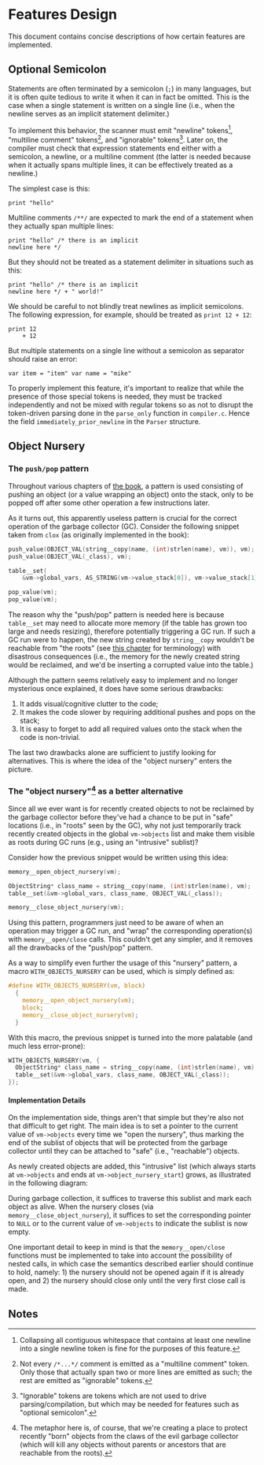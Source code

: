 # Features Design
This document contains concise descriptions of how certain features are implemented.

## Optional Semicolon
Statements are often terminated by a semicolon (`;`) in many languages, but it is often quite tedious to write it when it can in fact be omitted. This is the case when a single statement is written on a single line (i.e., when the newline serves as an implicit statement delimiter.) 

To implement this behavior, the scanner must emit "newline" tokens[^newline-token], "multiline comment" tokens[^multiline-token], and "ignorable" tokens[^ignorable-token]. Later on, the compiler must check that expression statements end either with a semicolon, a newline, or a multiline comment (the latter is needed because when it actually spans multiple lines, it can be effectively treated as a newline.)

The simplest case is this:
```
print "hello"
```

Multiline comments `/**/` are expected to mark the end of a statement when they actually span multiple lines:
```
print "hello" /* there is an implicit
newline here */
```

But they should not be treated as a statement delimiter in situations such as this:
```
print "hello" /* there is an implicit
newline here */ + " world!"
```

We should be careful to not blindly treat newlines as implicit semicolons. The following expression, for example, should be treated as `print 12 + 12`:
```
print 12
    + 12
```

But multiple statements on a single line without a semicolon as separator should raise an error:
```
var item = "item" var name = "mike"
```

To properly implement this feature, it's important to realize that while the presence of those special tokens is needed, they must be tracked independently and not be mixed with regular tokens so as not to disrupt the token-driven parsing done in the `parse_only` function in `compiler.c`. Hence the field `immediately_prior_newline` in the `Parser` structure.

## Object Nursery
### The `push/pop` pattern
Throughout various chapters of [the book](https://craftinginterpreters.com/), a pattern is used consisting of pushing an object (or a value wrapping an object) onto the stack, only to be popped off after some other operation a few instructions later.

As it turns out, this apparently useless pattern is crucial for the correct operation of the garbage collector (GC). Consider the following snippet taken from `clox` (as originally implemented in the book):

```c
push_value(OBJECT_VAL(string__copy(name, (int)strlen(name), vm)), vm);
push_value(OBJECT_VAL(_class), vm);

table__set(
    &vm->global_vars, AS_STRING(vm->value_stack[0]), vm->value_stack[1]);

pop_value(vm);
pop_value(vm);
```

The reason why the "push/pop" pattern is needed here is because `table__set` may need to allocate more memory (if the table has grown too large and needs resizing), therefore potentially triggering a GC run. If such a GC run were to happen, the new string created by `string__copy` wouldn't be reachable from "the roots" (see [this chapter](https://craftinginterpreters.com/garbage-collection.html) for terminology) with disastrous consequences (i.e., the memory for the newly created string would be reclaimed, and we'd be inserting a corrupted value into the table.) 

Although the pattern seems relatively easy to implement and no longer mysterious once explained, it does have some serious drawbacks:

1. It adds visual/cognitive clutter to the code;
2. It makes the code slower by requiring additional pushes and pops on the stack;
3. It is easy to forget to add all required values onto the stack when the code is non-trivial. 

The last two drawbacks alone are sufficient to justify looking for alternatives. This is where the idea of the "object nursery" enters the picture.

### The "object nursery"[^object-nursery] as a better alternative
Since all we ever want is for recently created objects to not be reclaimed by the garbage collector before they've had a chance to be put in "safe" locations (i.e., in "roots" seen by the GC), why not just temporarily track recently created objects in the global `vm->objects` list and make them visible as roots during GC runs (e.g., using an "intrusive" sublist)?

Consider how the previous snippet would be written using this idea:

```c
memory__open_object_nursery(vm);

ObjectString* class_name = string__copy(name, (int)strlen(name), vm);
table__set(&vm->global_vars, class_name, OBJECT_VAL(_class));

memory__close_object_nursery(vm);
```

Using this pattern, programmers just need to be aware of when an operation may trigger a GC run, and "wrap" the corresponding operation(s) with `memory__open/close` calls. This couldn't get any simpler, and it removes all the drawbacks of the "push/pop" pattern.

As a way to simplify even further the usage of this "nursery" pattern, a macro `WITH_OBJECTS_NURSERY` can be used, which is simply defined as:

```c
#define WITH_OBJECTS_NURSERY(vm, block)                                        \
  {                                                                            \
    memory__open_object_nursery(vm);                                           \
    block;                                                                     \
    memory__close_object_nursery(vm);                                          \
  }

```

With this macro, the previous snippet is turned into the more palatable (and much less error-prone):

```c
WITH_OBJECTS_NURSERY(vm, {
  ObjectString* class_name = string__copy(name, (int)strlen(name), vm);
  table__set(&vm->global_vars, class_name, OBJECT_VAL(_class));
});
```


#### Implementation Details
On the implementation side, things aren't that simple but they're also not that difficult to get right. The main idea is to set a pointer to the current value of `vm->objects` every time we "open the nursery", thus marking the end of the sublist of objects that will be protected from the garbage collector until they can be attached to "safe" (i.e., "reachable") objects. 

As newly created objects are added, this "intrusive" list (which always starts at `vm->objects` and ends at `vm->object_nursery_start`) grows, as illustrated in the following diagram:

During garbage collection, it suffices to traverse this sublist and mark each object as alive. When the nursery closes (via `memory__close_object_nursery`), it suffices to set the corresponding pointer to `NULL` or to the current value of `vm->objects` to indicate the sublist is now empty.

One important detail to keep in mind is that the `memory__open/close` functions must be implemented to take into account the possibility of nested calls, in which case the semantics described earlier should continue to hold, namely: 1) the nursery should not be opened again if it is already open, and 2) the nursery should close only until the very first close call is made.

## Notes
[^newline-token]: Collapsing all contiguous whitespace that contains at least one newline into a single newline token is fine for the purposes of this feature.

[^multiline-token]: Not every `/*...*/` comment is emitted as a "multiline comment" token. Only those that actually span two or more lines are emitted as such; the rest are emitted as "ignorable" tokens.

[^ignorable-token]: "Ignorable" tokens are tokens which are not used to drive parsing/compilation, but which may be needed for features such as "optional semicolon". 

[^object-nursery]: The metaphor here is, of course, that we're creating a place to protect recently "born" objects from the claws of the evil garbage collector (which will kill any objects without parents or ancestors that are reachable from the roots).
